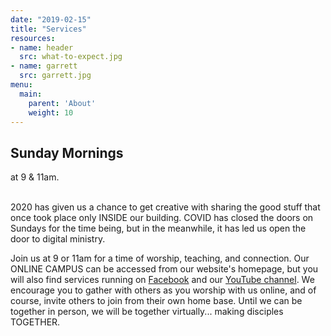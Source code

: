 ```yaml
---
date: "2019-02-15"
title: "Services"
resources:
- name: header
  src: what-to-expect.jpg
- name: garrett
  src: garrett.jpg
menu:
  main:
    parent: 'About'
    weight: 10
---
```


<h3>
<h2 class="tight-header">Sunday Mornings</h2>at 9 & 11am.
<br>
  &nbsp;  &nbsp;

</h3>

</h3>
<br>


2020 has given us a chance to get creative with sharing the good stuff that once took place only INSIDE our building. COVID has closed the doors on Sundays for the time being, but in the meanwhile, it has led us open the door to digital ministry. 

Join us at 9 or 11am for a time of worship, teaching, and connection. Our ONLINE CAMPUS can be accessed from our website's homepage, but you will also find services running on <a href="https://www.facebook.com/arborchurchnw/ ">Facebook</a>  and our <a href="https://www.youtube.com/channel/UCRe_QiHhuGwlIY43ECFopNQ ">YouTube channel</a>. We encourage you to gather with others as you worship with us online, and of course, invite others to join from their own home base. Until we can be together in person, we will be together virtually... making disciples TOGETHER.  









